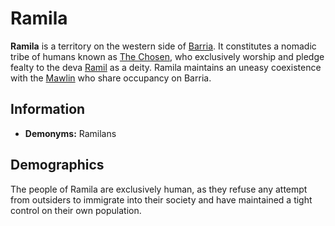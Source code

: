 # Ramila

**Ramila** is a territory on the western side of [Barria](../mote/esterfell/barria.md). It constitutes a nomadic tribe of humans known as [The Chosen](../organizations/the-chosen/the-chosen.md), who exclusively worship and pledge fealty to the deva [Ramil](../pantheon/esterfell-deities/ramil.md) as a deity. Ramila maintains an uneasy coexistence with the [Mawlin](mawlin.md) who share occupancy on Barria.

## Information

- **Demonyms:** Ramilans

## Demographics

The people of Ramila are exclusively human, as they refuse any attempt from outsiders to immigrate into their society and have maintained a tight control on their own population.
